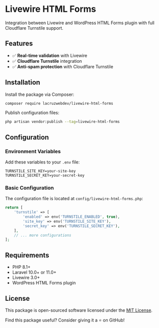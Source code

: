 # Livewire HTML Forms


Integration between Livewire and WordPress HTML Forms plugin with full Cloudflare Turnstile support.

## Features

- ✅ **Real-time validation** with Livewire
- ✅ **Cloudflare Turnstile** integration
- ✅ **Anti-spam protection** with Cloudflare Turnstile

## Installation

Install the package via Composer:

```bash
composer require lacruzwebdev/livewire-html-forms
```

Publish configuration files:

```bash
php artisan vendor:publish --tag=livewire-html-forms
```

## Configuration

### Environment Variables

Add these variables to your `.env` file:

```env
TURNSTILE_SITE_KEY=your-site-key
TURNSTILE_SECRET_KEY=your-secret-key
```

### Basic Configuration

The configuration file is located at `config/livewire-html-forms.php`:

```php
return [
    'turnstile' => [
        'enabled' => env('TURNSTILE_ENABLED', true),
        'site_key' => env('TURNSTILE_SITE_KEY'),
        'secret_key' => env('TURNSTILE_SECRET_KEY'),
    ],
    // ... more configurations
];
```

## Requirements

- PHP 8.1+
- Laravel 10.0+ or 11.0+
- Livewire 3.0+
- WordPress HTML Forms plugin

## License

This package is open-sourced software licensed under the [MIT License](LICENSE).

Find this package useful? Consider giving it a ⭐ on GitHub! 